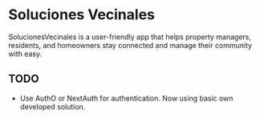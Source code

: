 # Soluciones Vecinales

SolucionesVecinales is a user-friendly app that helps property managers, residents, and homeowners
stay connected and manage their community with easy.

## TODO

- Use AuthO or NextAuth for authentication. Now using basic own developed solution.
